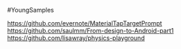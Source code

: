 #YoungSamples

https://github.com/evernote/MaterialTapTargetPrompt
https://github.com/saulmm/From-design-to-Android-part1
https://github.com/lisawray/physics-playground